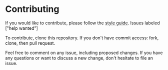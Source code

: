 # Contributing

If you would like to contribute, please follow the [style guide](STYLE.md).
Issues labeled ["help
wanted"]

To contribute, clone this repository. If you don't have commit access: fork,
clone, then pull request.

Feel free to comment on any issue, including proposed changes. If you have any
questions or want to discuss a new change, don't hesitate to file an issue.
